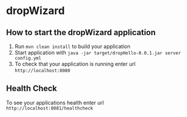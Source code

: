# dropWizard

How to start the dropWizard application
---

1. Run `mvn clean install` to build your application
1. Start application with `java -jar target/dropHello-0.0.1.jar server config.yml`
1. To check that your application is running enter url `http://localhost:8080`

Health Check
---

To see your applications health enter url `http://localhost:8081/healthcheck`
